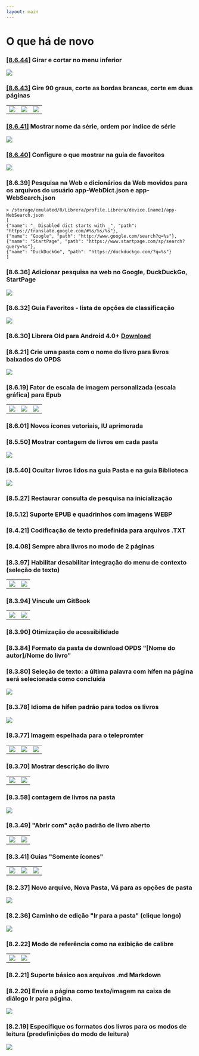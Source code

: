 ```yaml
---
layout: main
---
```


# O que há de novo

### [[8.6.44]](/download/pt) Girar e cortar no menu inferior
<img class="i" src="8.6.44.png" />


### [[8.6.43]](/download/pt) Gire 90 graus, corte as bordas brancas, corte em duas páginas

||||
|-|-|-|
|![](8.6.43a.png)|![](8.6.43b.png)|![](8.6.43c.png)|

### [[8.6.41]](/download/pt) Mostrar nome da série, ordem por índice de série
<img class="i" src="8.6.41.png" />

### [[8.6.40]](/download/pt) Configure o que mostrar na guia de favoritos
<img class="i" src="8.6.40.png" />

### [8.6.39] Pesquisa na Web e dicionários da Web movidos para os arquivos do usuário app-WebDict.json e app-WebSearch.json

```
> /storage/emulated/0/Librera/profile.Librera/device.[name]/app-WebSearch.json
[
{"name": "_ Disabled dict starts with _", "path": "https://translate.google.com/#%s/%s/%s"},
{"name": "Google", "path": "http://www.google.com/search?q=%s"},
{"name": "StartPage", "path": "https://www.startpage.com/sp/search?query=%s"},
{"name": "DuckDuckGo", "path": "https://duckduckgo.com/?q=%s"}
]
```

### [8.6.36] Adicionar pesquisa na web no Google, DuckDuckGo, StartPage
<img class="i" src="8.6.36.png" />


### [8.6.32] Guia Favoritos - lista de opções de classificação
<img class="i" src="8.6.32.png" />

### [8.6.30] Librera Old para Android 4.0+ [Download](https://github.com/foobnix/LibreraReader/releases/)
### [8.6.21] Crie uma pasta com o nome do livro para livros baixados do OPDS
<img class="i" src="8.6.21.png" />

### [8.6.19] Fator de escala de imagem personalizada (escala gráfica) para Epub

||||
|-|-|-|
|![](8.6.19a.png)|![](8.6.19.png)|![](8.6.19b.png)|

### [8.6.01] Novos ícones vetoriais, IU aprimorada
### [8.5.50] Mostrar contagem de livros em cada pasta
<img class="i" src="8.5.50.png" />

### [8.5.40] Ocultar livros lidos na guia Pasta e na guia Biblioteca
<img class="i" src="8.5.40.png" />


### [8.5.27] Restaurar consulta de pesquisa na inicialização

### [8.5.12] Suporte EPUB e quadrinhos com imagens WEBP
### [8.4.21] Codificação de texto predefinida para arquivos .TXT
### [8.4.08] Sempre abra livros no modo de 2 páginas

### [8.3.97] Habilitar desabilitar integração do menu de contexto (seleção de texto)
|||
|-|-|
|![](8.3.97a.png)|![](8.3.97b.png)|

### [8.3.94] Vincule um GitBook

|||
|-|-|
|![](8.3.94a.png)|![](8.3.94b.png)|

### [8.3.90] Otimização de acessibilidade

### [8.3.84] Formato da pasta de download OPDS &quot;[Nome do autor]/Nome do livro&quot;

### [8.3.80] Seleção de texto: a última palavra com hífen na página será selecionada como concluída

<img class="i" src="8.3.80.png" />

### [8.3.78] Idioma de hífen padrão para todos os livros

<img class="i" src="8.3.78.png" />

### [8.3.77] Imagem espelhada para o telepromter

||||
|-|-|-|
|![](8.3.77c.jpg)|![](8.3.77a.jpg)|![](8.3.77b.jpg)|

### [8.3.70] Mostrar descrição do livro

|||
|-|-|
|![](8.3.70a.jpg)|![](8.3.70b.jpg)|


### [8.3.58] contagem de livros na pasta

<img class="i" src="8.3.58.jpg" />

### [8.3.49] &quot;Abrir com&quot; ação padrão de livro aberto

|||
|-|-|
|![](8.3.49a.jpg)|![](8.3.49b.jpg)|


### [8.3.41] Guias &quot;Somente ícones&quot;

||||
|-|-|-|
|![](8.3.41a.jpg)|![](8.3.41b.jpg)|![](8.3.41c.jpg)|


### [8.2.37] Novo arquivo, Nova Pasta, Vá para as opções de pasta

<img class="i" src="8.2.37.jpg" />

### [8.2.36] Caminho de edição &quot;Ir para a pasta&quot; (clique longo)

<img class="i" src="8.2.36.jpg" />


### [8.2.22] Modo de referência como na exibição de calibre

|||
|-|-|
|![](8.2.22a.jpg)|![](8.2.22b.jpg)|

### [8.2.21] Suporte básico aos arquivos .md Markdown

### [8.2.20] Envie a página como texto/imagem na caixa de diálogo Ir para página.

<img class="i" src="8.2.20.jpg" />

### [8.2.19] Especifique os formatos dos livros para os modos de leitura (predefinições do modo de leitura)

<img class="i" src="8.2.19.png" />
